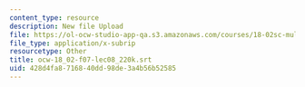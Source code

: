 ```yaml
---
content_type: resource
description: New file Upload
file: https://ol-ocw-studio-app-qa.s3.amazonaws.com/courses/18-02sc-multivariable-calculus-fall-2010/428d4fa8716840dd98de3a4b56b52585_ocw-18_02-f07-lec08_220k.srt
file_type: application/x-subrip
resourcetype: Other
title: ocw-18_02-f07-lec08_220k.srt
uid: 428d4fa8-7168-40dd-98de-3a4b56b52585
---
```

